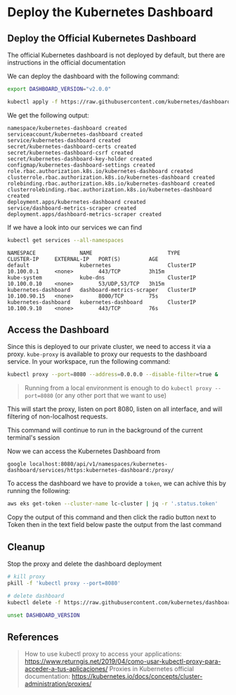 # Deploy the Kubernetes Dashboard 

## Deploy the Official Kubernetes Dashboard

The official Kubernetes dashboard is not deployed by default, but there are instructions in the official documentation

We can deploy the dashboard with the following command:

```bash
export DASHBOARD_VERSION="v2.0.0"
```

```bash
kubectl apply -f https://raw.githubusercontent.com/kubernetes/dashboard/${DASHBOARD_VERSION}/aio/deploy/recommended.yaml
```

We get the following output:

```
namespace/kubernetes-dashboard created
serviceaccount/kubernetes-dashboard created
service/kubernetes-dashboard created
secret/kubernetes-dashboard-certs created
secret/kubernetes-dashboard-csrf created
secret/kubernetes-dashboard-key-holder created
configmap/kubernetes-dashboard-settings created
role.rbac.authorization.k8s.io/kubernetes-dashboard created
clusterrole.rbac.authorization.k8s.io/kubernetes-dashboard created
rolebinding.rbac.authorization.k8s.io/kubernetes-dashboard created
clusterrolebinding.rbac.authorization.k8s.io/kubernetes-dashboard created
deployment.apps/kubernetes-dashboard created
service/dashboard-metrics-scraper created
deployment.apps/dashboard-metrics-scraper created
```

If we have a look into our services we can find

```bash
kubectl get services --all-namespaces
```

```
NAMESPACE              NAME                        TYPE        CLUSTER-IP     EXTERNAL-IP   PORT(S)         AGE
default                kubernetes                  ClusterIP   10.100.0.1     <none>        443/TCP         3h15m
kube-system            kube-dns                    ClusterIP   10.100.0.10    <none>        53/UDP,53/TCP   3h15m
kubernetes-dashboard   dashboard-metrics-scraper   ClusterIP   10.100.90.15   <none>        8000/TCP        75s
kubernetes-dashboard   kubernetes-dashboard        ClusterIP   10.100.9.10    <none>        443/TCP         76s
```

## Access the Dashboard

Since this is deployed to our private cluster, we need to access it via a proxy. `kube-proxy` is available to proxy our requests to the dashboard service. In your workspace, run the following command:

```bash
kubectl proxy --port=8080 --address=0.0.0.0 --disable-filter=true &
```

> Running from a local environment is enough to do `kubectl proxy --port=8080` (or any other port that we want to use)

This will start the proxy, listen on port 8080, listen on all interface, and will filtering of non-localhost requests.

This command will continue to run in the background of the current terminal's session

Now we can access the Kubernetes Dashboard from

```
google localhost:8080/api/v1/namespaces/kubernetes-dashboard/services/https:kubernetes-dashboard:/proxy/
```

To access the dashboard we have to provide a `token`, we can achive this by running the following:

```bash
aws eks get-token --cluster-name lc-cluster | jq -r '.status.token'
```

Copy the output of this command and then click the radio button next to Token then in the text field below paste the output from the last command

## Cleanup

Stop the proxy and delete the dashboard deployment

```bash
# kill proxy
pkill -f 'kubectl proxy --port=8080'

# delete dashboard
kubectl delete -f https://raw.githubusercontent.com/kubernetes/dashboard/${DASHBOARD_VERSION}/aio/deploy/recommended.yaml

unset DASHBOARD_VERSION
```

## References

> How to use kubectl proxy to access your applications:  https://www.returngis.net/2019/04/como-usar-kubectl-proxy-para-acceder-a-tus-aplicaciones/
> Proxies in Kubernetes official documentation: https://kubernetes.io/docs/concepts/cluster-administration/proxies/